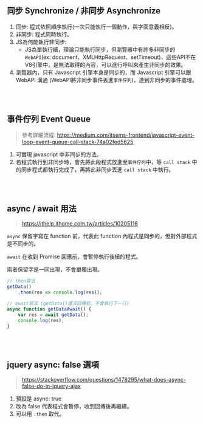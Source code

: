 ## 同步 Synchronize / 非同步 Asynchronize
1. 同步: 程式依照順序執行(一次只能執行一個動作，與字面意義相反)。
2. 非同步: 程式同時執行。
3. JS為何能執行非同步: 
    * JS為單執行續，理論只能執行同步，但瀏覽器中有許多非同步的 `WebAPI`(ex: document、XMLHttpRequest、setTimeout)，這些API不在V8引擎中，是無法取得的內容，可以進行呼叫來產生非同步的效果。
4. 瀏覽器內，只有 Javascript 引擎本身是同步的，而 Javascript 引擎可以跟 WebAPI 溝通 (WebAPI將非同步事件丟進`事件佇列`)，達到非同步的事件處理。

<br/>

<br/>


## 事件佇列 Event Queue
> 參考詳細流程: https://medium.com/itsems-frontend/javascript-event-loop-event-queue-call-stack-74a02fed5625
1. 可實現 javascript 中非同步的方法。
2. 若程式執行到非同步時，會先將此段程式放進至`事件佇列`中，等 `call stack` 中的同步程式都執行完成了，再將此非同步丟進 `call stack` 中執行。


<br/>

<br/>

## async / await 用法
> https://ithelp.ithome.com.tw/articles/10205116

`async` 保留字寫在 function 前，代表此 function 內程式是同步的，但對外部程式是不同步的。

`await` 在收到 Promise 回應前，會暫停執行後續的程式。

兩者保留字是一同出現，不會單獨出現。
```javascript
// then寫法
getData()
    .then(res => console.log(res));

// await寫法 (getData()還沒回傳前，不會執行下一行)
async function getDataAwait() {
    var res = await getData();
    console.log(res);
}
```

<br/>

<br/>

## jquery async: false 選項
> https://stackoverflow.com/questions/1478295/what-does-async-false-do-in-jquery-ajax

1. 預設是 async: true
2. 改為 false 代表程式會暫停，收到回傳後再繼續。
3. 可以用 `.then` 取代。
